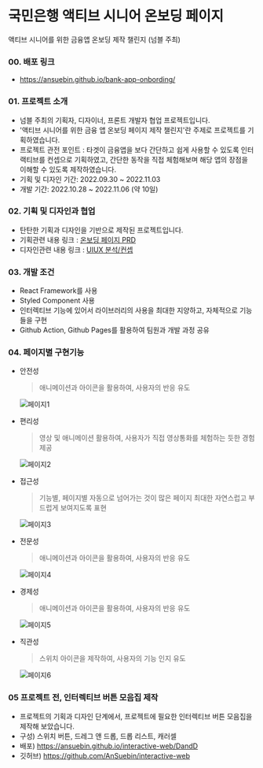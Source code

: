 # 국민은행 액티브 시니어 온보딩 페이지
액티브 시니어를 위한 금융앱 온보딩 제작 챌린지 (넘블 주최)

### 00. 배포 링크
- https://ansuebin.github.io/bank-app-onbording/

### 01. 프로젝트 소개
- 넘블 주최의 기획자, 디자이너, 프론트 개발자 협업 프로젝트입니다.
- '액티브 시니어를 위한 금융 앱 온보딩 페이지 제작 챌린지'란 주제로 프로젝트를 기획하였습니다.
- 프로젝트 관전 포인트 : 타겟이 금융앱을 보다 간단하고 쉽게 사용할 수 있도록 인터랙티브를 컨셉으로 기획하였고, 간단한 동작을 직접 체험해보며 해당 앱의 장점을 이해할 수 있도록 제작하였습니다. 
- 기획 및 디자인 기간: 2022.09.30 ~ 2022.11.03
- 개발 기간: 2022.10.28 ~ 2022.11.06 (약 10일)

### 02. 기획 및 디자인과 협업
- 탄탄한 기획과 디자인을 기반으로 제작된 프로젝트입니다.
- 기획관련 내용 링크 : [온보딩 페이지 PRD](https://sunset-sleet-86e.notion.site/PRD-d904f621fe9b4db0a071a3d531e0f8fc)
- 디자인관련 내용 링크 : [UIUX 분석/컨셉](https://www.notion.so/UIUX-170e1b8cb40f4b24bfc0a8949cef4a16)

### 03. 개발 조건
- React Framework를 사용
- Styled Component 사용
- 인터렉티브 기능에 있어서 라이브러리의 사용을 최대한 지양하고, 자체적으로 기능들을 구현
- Github Action, Github Pages를 활용하여 팀원과 개발 과정 공유 

### 04. 페이지별 구현기능
- 안전성
  > 애니메이션과 아이콘을 활용하여, 사용자의 반응 유도
  
  ![페이지1](https://user-images.githubusercontent.com/101397314/200947499-02d07f67-13b1-4698-9b79-774a312565b0.gif)

- 편리성
  > 영상 및 애니메이션 활용하여, 사용자가 직접 영상통화를 체험하는 듯한 경험 제공
  
  ![페이지2](https://user-images.githubusercontent.com/101397314/200947558-8e825b92-3309-466f-a5eb-0d579bdcf41e.gif)

- 접근성
  > 기능별, 페이지별 자동으로 넘어가는 것이 많은 페이지
  최대한 자연스럽고 부드럽게 보여지도록 표현
  
  ![페이지3](https://user-images.githubusercontent.com/101397314/200947592-97ad0d6c-9347-481c-98cb-142eae336ec2.gif)

- 전문성
  > 애니메이션과 아이콘을 활용하여, 사용자의 반응 유도
  
  ![페이지4](https://user-images.githubusercontent.com/101397314/201073107-485989ae-676d-4b4b-b2b9-9dc90fcd121a.gif)


- 경제성
  > 애니메이션과 아이콘을 활용하여, 사용자의 반응 유도
  
  ![페이지5](https://user-images.githubusercontent.com/101397314/201073221-34a433ba-44d5-497c-aa17-8461c2bd44aa.gif)

- 직관성
  > 스위치 아이콘을 제작하여, 사용자의 기능 인지 유도
  
  ![페이지6](https://user-images.githubusercontent.com/101397314/201073437-de49944d-d7c4-4d39-8f2d-f27844aa2885.gif)

### 05 프로젝트 전, 인터렉티브 버튼 모음집 제작
- 프로젝트의 기획과 디자인 단계에서, 프로젝트에 필요한 인터렉티브 버튼 모음집을 제작해 보았습니다.
- 구성) 스위치 버튼, 드레그 앤 드롭, 드롭 리스트, 캐러셀
- 배포) https://ansuebin.github.io/interactive-web/DandD
- 깃허브) https://github.com/AnSuebin/interactive-web
